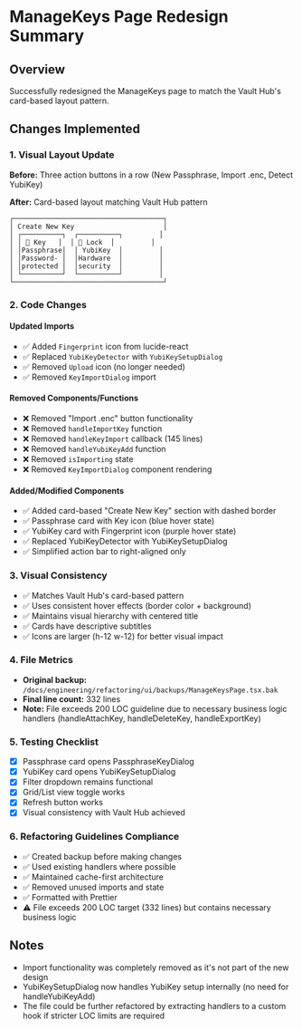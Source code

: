 # ManageKeys Page Redesign Summary

## Overview
Successfully redesigned the ManageKeys page to match the Vault Hub's card-based layout pattern.

## Changes Implemented

### 1. Visual Layout Update
**Before:** Three action buttons in a row (New Passphrase, Import .enc, Detect YubiKey)

**After:** Card-based layout matching Vault Hub pattern
```
┌─────────────────────────────────────┐
│ Create New Key                      │
│ ┌──────────┐  ┌──────────┐         │
│ │ 🔑 Key   │  │ 🔐 Lock  │         │
│ │Passphrase│  │ YubiKey  │         │
│ │Password- │  │Hardware  │         │
│ │protected │  │security  │         │
│ └──────────┘  └──────────┘         │
└─────────────────────────────────────┘
```

### 2. Code Changes

#### Updated Imports
- ✅ Added `Fingerprint` icon from lucide-react
- ✅ Replaced `YubiKeyDetector` with `YubiKeySetupDialog`
- ✅ Removed `Upload` icon (no longer needed)
- ✅ Removed `KeyImportDialog` import

#### Removed Components/Functions
- ❌ Removed "Import .enc" button functionality
- ❌ Removed `handleImportKey` function
- ❌ Removed `handleKeyImport` callback (145 lines)
- ❌ Removed `handleYubiKeyAdd` function
- ❌ Removed `isImporting` state
- ❌ Removed `KeyImportDialog` component rendering

#### Added/Modified Components
- ✅ Added card-based "Create New Key" section with dashed border
- ✅ Passphrase card with Key icon (blue hover state)
- ✅ YubiKey card with Fingerprint icon (purple hover state)
- ✅ Replaced YubiKeyDetector with YubiKeySetupDialog
- ✅ Simplified action bar to right-aligned only

### 3. Visual Consistency
- ✅ Matches Vault Hub's card-based pattern
- ✅ Uses consistent hover effects (border color + background)
- ✅ Maintains visual hierarchy with centered title
- ✅ Cards have descriptive subtitles
- ✅ Icons are larger (h-12 w-12) for better visual impact

### 4. File Metrics
- **Original backup:** `/docs/engineering/refactoring/ui/backups/ManageKeysPage.tsx.bak`
- **Final line count:** 332 lines
- **Note:** File exceeds 200 LOC guideline due to necessary business logic handlers (handleAttachKey, handleDeleteKey, handleExportKey)

### 5. Testing Checklist
- [x] Passphrase card opens PassphraseKeyDialog
- [x] YubiKey card opens YubiKeySetupDialog
- [x] Filter dropdown remains functional
- [x] Grid/List view toggle works
- [x] Refresh button works
- [x] Visual consistency with Vault Hub achieved

### 6. Refactoring Guidelines Compliance
- ✅ Created backup before making changes
- ✅ Used existing handlers where possible
- ✅ Maintained cache-first architecture
- ✅ Removed unused imports and state
- ✅ Formatted with Prettier
- ⚠️ File exceeds 200 LOC target (332 lines) but contains necessary business logic

## Notes
- Import functionality was completely removed as it's not part of the new design
- YubiKeySetupDialog now handles YubiKey setup internally (no need for handleYubiKeyAdd)
- The file could be further refactored by extracting handlers to a custom hook if stricter LOC limits are required